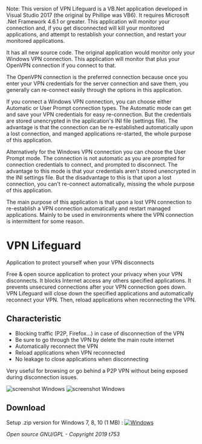 Note: This version of VPN Lifeguard is a VB.Net application 
developed in Visual Studio 2017 (the original by Phillipe was VB6). 
It requires Microsoft .Net Framework 4.6.1 or greater.
This application will monitor your connection and, if you get 
disconnected will kill your monitored applications,
and attempt to restablish your connection, and restart
your monitored applications.

It has all new source code. The original application
would monitor only your Windows VPN connection.
This application will monitor that plus your OpenVPN
connection if you connect to that.

The OpenVPN connection is the preferred connection
because once you enter your VPN credentials for the server 
connection and save them, you generally can re-connect easily
through the options in this application.

If you connect a Windows VPN connection, you can choose either 
Automatic or User Prompt connection types. The Automatic mode 
can get and save your VPN credentials for easy re-connection. But the
credentials are stored unencrypted in the application's INI file 
(settings file). The advantage is that the connection can be re-established
automatically upon a lost connection, and manged applications re-started,
the whole purpose of this application.

Alternatively for the  Windows VPN connection you can choose the 
User Prompt mode. The connection is not automatic as you are 
prompted for connection credentials to connect, and prompted to 
disconnect. The advantage to this mode is that your credentials aren't 
stored unencrypted in the INI settings file. But the disadvantage to this
is that upon a lost connection, you can't re-connect automatically,
missing the whole purpose of this application.

The main purpose of this application is that upon a lost VPN connection 
to re-establish a VPN connection automatically and restart managed applications.
Mainly to be used in environments where the VPN connection is intermittent for
some reason.
  
# VPN Lifeguard

Application to protect yourself when your VPN disconnects

Free & open source application to protect your privacy when your VPN disconnects. It blocks Internet access any others specified applications. It prevents unsecured connections after your VPN connection goes down. VPN Lifeguard will close down the specified applications and automatically reconnect your VPN. Then, reload applications when reconnecting the VPN.


## Characteristic
- Blocking traffic (P2P, Firefox...) in case of disconnection of the VPN
- Be sure to go through the VPN by delete the main route internet
- Automatically reconnect the VPN
- Reload applications when VPN reconnected
- No leakage to close applications when disconnecting

Very useful for browsing or go behind a P2P VPN without being exposed during disconnection issues.


![screenshot Windows](https://raw.github.com/t753/VPN-Lifeguard/master/Windows/VPN%20Lifeguard%20VB.Net/VPN_Lifeguard_VB.Net_2019-03-18_05-30-04.png)
![screenshot Windows](https://raw.github.com/t753/VPN-Lifeguard/master/Windows/VPN%20Lifeguard%20VB.Net/Config_2019-03-20_05-02-23.png)

## Download
Setup .zip version for Windows 7, 8, 10 (1 MB) : [![Windows][2]][1]

  [1]: https://github.com/t753/VPN-Lifeguard/raw/master/Windows/VPN%20Lifeguard%20VB.Net/VPN_Lifeguard_VB.Net_v1.2-Setup.exe.zip
  [2]: https://cloud.githubusercontent.com/assets/24923693/21724562/26754b04-d435-11e6-9654-779c17c2ebcf.png

*Open source GNU/GPL - Copyright 2019 t753*
